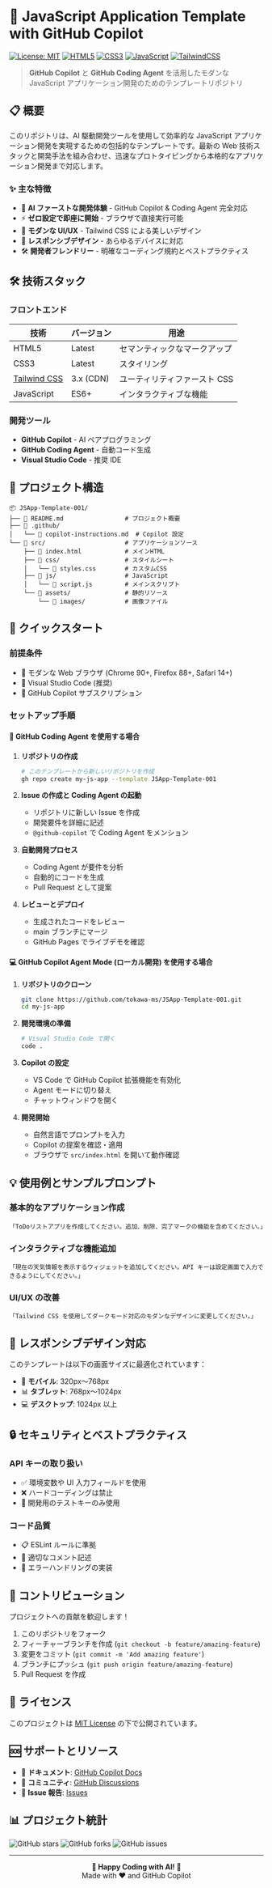 # 🚀 JavaScript Application Template with GitHub Copilot

[![License: MIT](https://img.shields.io/badge/License-MIT-yellow.svg)](https://opensource.org/licenses/MIT)
[![HTML5](https://img.shields.io/badge/HTML5-E34F26?style=flat&logo=html5&logoColor=white)](https://developer.mozilla.org/docs/Web/HTML)
[![CSS3](https://img.shields.io/badge/CSS3-1572B6?style=flat&logo=css3&logoColor=white)](https://developer.mozilla.org/docs/Web/CSS)
[![JavaScript](https://img.shields.io/badge/JavaScript-F7DF1E?style=flat&logo=javascript&logoColor=black)](https://developer.mozilla.org/docs/Web/JavaScript)
[![TailwindCSS](https://img.shields.io/badge/Tailwind_CSS-38B2AC?style=flat&logo=tailwind-css&logoColor=white)](https://tailwindcss.com/)

> **GitHub Copilot** と **GitHub Coding Agent** を活用したモダンな JavaScript アプリケーション開発のためのテンプレートリポジトリ

## 📋 概要

このリポジトリは、AI 駆動開発ツールを使用して効率的な JavaScript アプリケーション開発を実現するための包括的なテンプレートです。最新の Web 技術スタックと開発手法を組み合わせ、迅速なプロトタイピングから本格的なアプリケーション開発まで対応します。

### ✨ 主な特徴

- 🤖 **AI ファーストな開発体験** - GitHub Copilot & Coding Agent 完全対応
- ⚡ **ゼロ設定で即座に開始** - ブラウザで直接実行可能
- 🎨 **モダンな UI/UX** - Tailwind CSS による美しいデザイン
- 📱 **レスポンシブデザイン** - あらゆるデバイスに対応
- 🛠️ **開発者フレンドリー** - 明確なコーディング規約とベストプラクティス

## 🛠️ 技術スタック

### フロントエンド

| 技術                                     | バージョン | 用途                         |
| ---------------------------------------- | ---------- | ---------------------------- |
| HTML5                                    | Latest     | セマンティックなマークアップ |
| CSS3                                     | Latest     | スタイリング                 |
| [Tailwind CSS](https://tailwindcss.com/) | 3.x (CDN)  | ユーティリティファースト CSS |
| JavaScript                               | ES6+       | インタラクティブな機能       |

### 開発ツール

- **GitHub Copilot** - AI ペアプログラミング
- **GitHub Coding Agent** - 自動コード生成
- **Visual Studio Code** - 推奨 IDE

## 📁 プロジェクト構造

```
📦 JSApp-Template-001/
├── 📄 README.md                 # プロジェクト概要
├── 📄 .github/
│   └── 📄 copilot-instructions.md  # Copilot 設定
└── 📁 src/                      # アプリケーションソース
    ├── 📄 index.html            # メインHTML
    ├── 📁 css/                  # スタイルシート
    │   └── 📄 styles.css        # カスタムCSS
    ├── 📁 js/                   # JavaScript
    │   └── 📄 script.js         # メインスクリプト
    └── 📁 assets/               # 静的リソース
        └── 📁 images/           # 画像ファイル
```

## 🚀 クイックスタート

### 前提条件

- 📌 モダンな Web ブラウザ (Chrome 90+, Firefox 88+, Safari 14+)
- 📌 Visual Studio Code (推奨)
- 📌 GitHub Copilot サブスクリプション

### セットアップ手順

#### 🤖 GitHub Coding Agent を使用する場合

1. **リポジトリの作成**

   ```bash
   # このテンプレートから新しいリポジトリを作成
   gh repo create my-js-app --template JSApp-Template-001
   ```

2. **Issue の作成と Coding Agent の起動**

   - リポジトリに新しい Issue を作成
   - 開発要件を詳細に記述
   - `@github-copilot` で Coding Agent をメンション

3. **自動開発プロセス**

   - Coding Agent が要件を分析
   - 自動的にコードを生成
   - Pull Request として提案

4. **レビューとデプロイ**
   - 生成されたコードをレビュー
   - main ブランチにマージ
   - GitHub Pages でライブデモを確認

#### 💻 GitHub Copilot Agent Mode (ローカル開発) を使用する場合

1. **リポジトリのクローン**

   ```bash
   git clone https://github.com/tokawa-ms/JSApp-Template-001.git
   cd my-js-app
   ```

2. **開発環境の準備**

   ```bash
   # Visual Studio Code で開く
   code .
   ```

3. **Copilot の設定**

   - VS Code で GitHub Copilot 拡張機能を有効化
   - Agent モードに切り替え
   - チャットウィンドウを開く

4. **開発開始**
   - 自然言語でプロンプトを入力
   - Copilot の提案を確認・適用
   - ブラウザで `src/index.html` を開いて動作確認

## 💡 使用例とサンプルプロンプト

### 基本的なアプリケーション作成

```
「ToDoリストアプリを作成してください。追加、削除、完了マークの機能を含めてください。」
```

### インタラクティブな機能追加

```
「現在の天気情報を表示するウィジェットを追加してください。API キーは設定画面で入力できるようにしてください。」
```

### UI/UX の改善

```
「Tailwind CSS を使用してダークモード対応のモダンなデザインに変更してください。」
```

## 📱 レスポンシブデザイン対応

このテンプレートは以下の画面サイズに最適化されています：

- 📱 **モバイル**: 320px〜768px
- 📊 **タブレット**: 768px〜1024px
- 💻 **デスクトップ**: 1024px 以上

## 🔒 セキュリティとベストプラクティス

### API キーの取り扱い

- ✅ 環境変数や UI 入力フィールドを使用
- ❌ ハードコーディングは禁止
- 🔐 開発用のテストキーのみ使用

### コード品質

- 📋 ESLint ルールに準拠
- 📝 適切なコメント記述
- 🧪 エラーハンドリングの実装

## 🤝 コントリビューション

プロジェクトへの貢献を歓迎します！

1. このリポジトリをフォーク
2. フィーチャーブランチを作成 (`git checkout -b feature/amazing-feature`)
3. 変更をコミット (`git commit -m 'Add amazing feature'`)
4. ブランチにプッシュ (`git push origin feature/amazing-feature`)
5. Pull Request を作成

## 📄 ライセンス

このプロジェクトは [MIT License](LICENSE) の下で公開されています。

## 🆘 サポートとリソース

- 📖 **ドキュメント**: [GitHub Copilot Docs](https://docs.github.com/en/copilot)
- 💬 **コミュニティ**: [GitHub Discussions](https://github.com/github/copilot-docs/discussions)
- 🐛 **Issue 報告**: [Issues](https://github.com/tokawa-ms/JSApp-Template-001/issues)

## 📊 プロジェクト統計

![GitHub stars](https://img.shields.io/github/stars/tokawa-ms/JSApp-Template-001?style=social)
![GitHub forks](https://img.shields.io/github/forks/tokawa-ms/JSApp-Template-001?style=social)
![GitHub issues](https://img.shields.io/github/issues/tokawa-ms/JSApp-Template-001)

---

<div align="center">
  <strong>🚀 Happy Coding with AI! 🤖</strong><br>
  Made with ❤️ and GitHub Copilot
</div>
